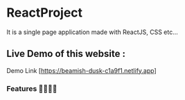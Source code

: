 # ReactProject

It is a single page application made with ReactJS, CSS etc...

## Live Demo of this website :
Demo Link [https://beamish-dusk-c1a9f1.netlify.app]

 
### Features 🚀🚀🚀🚀
